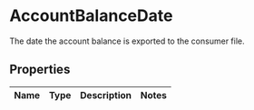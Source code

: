 

# AccountBalanceDate

The date the account balance is exported to the consumer file.

## Properties

| Name | Type | Description | Notes |
|------------ | ------------- | ------------- | -------------|




